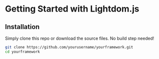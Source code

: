 # Getting Started with Lightdom.js

## Installation

Simply clone this repo or download the source files. No build step needed!

```bash
git clone https://github.com/yourusername/yourframework.git
cd yourframework